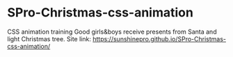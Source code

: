# SPro-Christmas-css-animation
CSS animation training
Good girls&boys receive presents from Santa and light Christmas tree.
Site link: https://sunshinepro.github.io/SPro-Christmas-css-animation/
